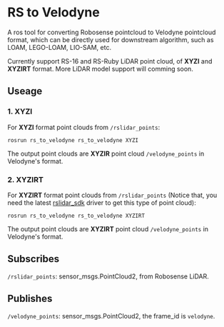 # RS to Velodyne
A ros tool for converting Robosense pointcloud to Velodyne pointcloud format, which can be directly used for downstream algorithm, such as LOAM, LEGO-LOAM, LIO-SAM, etc.

Currently support RS-16 and RS-Ruby LiDAR point cloud, of **XYZI** and **XYZIRT** format. More LiDAR model support will comming soon. 
## Useage

### 1. XYZI
For **XYZI** format point clouds from `/rslidar_points`:
```
rosrun rs_to_velodyne rs_to_velodyne XYZI
``` 
The output point clouds are **XYZIR** point cloud `/velodyne_points` in Velodyne's format.

### 2. XYZIRT
For **XYZIRT** format point clouds from `/rslidar_points` (Notice that, you need the latest 
[rslidar_sdk](https://github.com/RoboSense-LiDAR/rslidar_sdk) driver to get this type of point cloud):
```
rosrun rs_to_velodyne rs_to_velodyne XYZIRT
``` 
The output point clouds are **XYZIRT** point cloud `/velodyne_points` in Velodyne's format.


## Subscribes
`/rslidar_points`: sensor_msgs.PointCloud2, from Robosense LiDAR.

## Publishes
`/velodyne_points`: sensor_msgs.PointCloud2, the frame_id is `velodyne`.